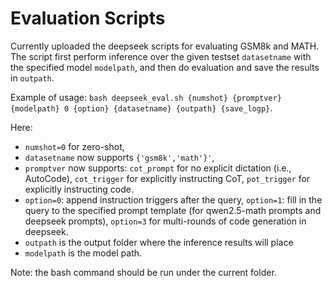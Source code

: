 # Evaluation Scripts

Currently uploaded the deepseek scripts for evaluating GSM8k and MATH. 
The script first perform inference over the given testset `datasetname` with the specified model `modelpath`, and then do evaluation and save the results in `outpath`.

Example of usage:
`bash deepseek_eval.sh {numshot} {promptver} {modelpath} 0 {option} {datasetname} {outpath} {save_logp}`. 

Here:

- `numshot=0` for zero-shot, 
- `datasetname` now supports `{'gsm8k','math'}'`, 
- `promptver` now supports: `cot_prompt` for no explicit dictation (i.e., AutoCode), `cot_trigger` for explicitly instructing CoT, `pot_trigger` for explicitly instructing code. 
- `option=0`: append instruction triggers after the query, `option=1`: fill in the query to the specified prompt template (for qwen2.5-math prompts and deepseek prompts), `option=3` for multi-rounds of code generation in deepseek.
- `outpath` is the output folder where the inference results will place
- `modelpath` is the model path.

Note: the bash command should be run under the current folder. 
